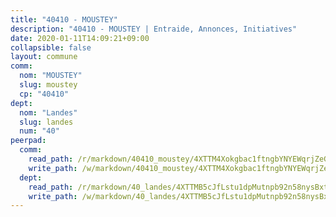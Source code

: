 ```yaml
---
title: "40410 - MOUSTEY"
description: "40410 - MOUSTEY | Entraide, Annonces, Initiatives"
date: 2020-01-11T14:09:21+09:00
collapsible: false
layout: commune
comm:
  nom: "MOUSTEY"
  slug: moustey
  cp: "40410"
dept:
  nom: "Landes"
  slug: landes
  num: "40"
peerpad:
  comm:
    read_path: /r/markdown/40410_moustey/4XTTM4Xokgbac1ftngbYNYEWqrjZeGPBhKiCa3316i9zso4T9
    write_path: /w/markdown/40410_moustey/4XTTM4Xokgbac1ftngbYNYEWqrjZeGPBhKiCa3316i9zso4T9-K3TgTevax97sWLWsiM76SGy5mQS4t15CBtRtFe9JJMXPRd1qPtFzd2kYJzwTtAdFkrfVaJCtLRg8E3vnHMFVvyxfXGu3myxT26AvqdcE48zpyykKDkse3aEM3YKANts54PjXG96F
  dept:
    read_path: /r/markdown/40_landes/4XTTMB5cJfLstu1dpMutnpb92n58nysBxt2LvNHp8iFa2he7h
    write_path: /w/markdown/40_landes/4XTTMB5cJfLstu1dpMutnpb92n58nysBxt2LvNHp8iFa2he7h-K3TgUvrqNj5GqBsxRXbDQxXTucun7uHSVZWT5C8CgQNaESTTE4cfR63JCubPGiKkKruc9dwpRJsb8aWPbJoGCdC5JVr33cPSqpb1rkjpoPrBPEdrj3zMya2yHWSYgr5GG1nyDstK
---
```


